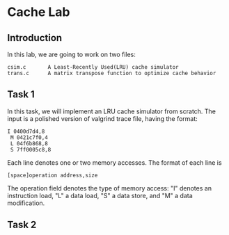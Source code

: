 # Cache Lab

## Introduction
In this lab, we are going to work on two files:
```
csim.c       A Least-Recently Used(LRU) cache simulator
trans.c      A matrix transpose function to optimize cache behavior
```

## Task 1
In this task, we will implement an LRU cache simulator from scratch.  The input
is a polished version of valgrind trace file, having the format:
```
I 0400d7d4,8
 M 0421c7f0,4
 L 04f6b868,8
 S 7ff0005c8,8
```
Each line denotes one or two memory accesses. The format of each line is
```
[space]operation address,size
```
The operation field denotes the type of memory access: "I" denotes an instruction load, "L" a data load, "S" a data store, and "M" a data modification.


## Task 2
